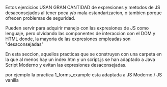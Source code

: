 Estos ejercicios USAN GRAN CANTIDAD de expresiones y metodos de JS desaconsejados 
al tener poca y/o mala estandarizacion, o tambien porque ofrecen problemas de seguridad.

Pueden servir para adquirir manejo con las expresiones de JS como lenguaje, pero olvidando las componentes de interaccion con el DOM y HTML donde, la mayoria de las expresiones empleadas son "desaconsejadas"

En esta seccion, aquellos practicas que se construyen con una carpeta en la que al menos hay un index.htm y un script.js se han adaptado a Java Script Moderno y evitan las expresiones desaconsejadas.

por ejemplo la practica 1_forms_example esta adaptada a JS Moderno / JS vanilla